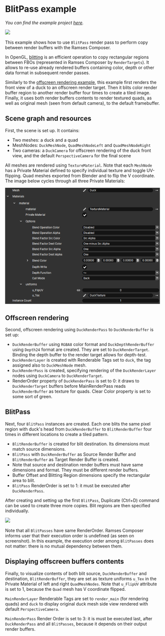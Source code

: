 <!--
SPDX-License-Identifier: MPL-2.0

This file is part of Ramses Composer
(see https://github.com/bmwcarit/ramses-composer-docs).

This Source Code Form is subject to the terms of the Mozilla Public License, v. 2.0.
If a copy of the MPL was not distributed with this file, You can obtain one at http://mozilla.org/MPL/2.0/.
-->

# BlitPass example
*You can find the example project [here](https://github.com/bmwcarit/ramses-composer-docs/tree/master/doc/basics/blitpass).*

![](./docs/blit_result_scene.png)

This example shows how to use `BlitPass` render pass to perform copy between render buffers with the Ramses Composer.

In OpenGL, [blitting](https://www.khronos.org/opengl/wiki/Framebuffer#Blitting) is an efficient operation to copy rectangular regions between FBOs (represented in Ramses Composer by `RenderTargets`). It allows to re-use already rendered buffers containing color, depth or other data format in subsequent render passes.

Similarly to the [offscreen rendering example](../offscreen/README.md), this example first renders the front view of a duck to an offscreen render target. Then it blits color render buffer region to another render buffer four times to create a tiled image. Finally, it uses both render buffers contents to render textured quads, as well as original mesh (seen from default camera), to the default framebuffer.

## Scene graph and resources

First, the scene is set up. It contains:

* Two meshes: a duck and a quad
* MeshNodes: `DuckMeshNode`, `QuadMeshNodeLeft` and `QuadMeshNodeRight`
* Two cameras: a `DuckCamera` for offscreen rendering of the duck front view, and the default `PerspectiveCamera` for the final scene

All meshes are rendered using `TextureMaterial`. Note that each `MeshNode` has a Private Material defined to specify individual texture and toggle UV-flipping. Quad meshes exported from Blender and to flip the V coordinate. The image below cycles through all three Private Materials:

![](./docs/private_material.gif)

## Offscreen rendering

Second, offscreen rendering using `DuckRenderPass` to `DuckRenderBuffer` is set up:

* `DuckRenderBuffer` using `RGBA8` color format and `DuckDepthRenderBuffer` using `Depth24` format are created. They are set to `DuckRenderTarget`. Binding the depth buffer to the render target allows for depth-test.
* `DuckRenderLayer` is created with Renderable Tags set to `duck`, the tag assigned also to `DuckMeshNode` mesh.
* `DuckRenderPass` is created, specifying rendering of the `DuckRenderLayer` nodes using `DuckCamera` to `DuckRenderTarget`.
* RenderOrder property of `DuckRenderPass` is set to 0: it draws to `DuckRenderTarget` buffers before MainRenderPass reads `DuckRenderBuffer` as texture for quads. Clear Color property is set to some sort of green.

## BlitPass

Next, four `BlitPass` instances are created. Each one blits the same pixel region with duck's head from `DuckRenderBuffer` to `BlitRenderBuffer` four times in different locations to create a tiled pattern.

* `BlitRenderBuffer` is created for blit destination. Its dimensions must match source dimensions.
* `BlitPass` with `DuckRenderBuffer` as Source Render Buffer and `BlitRenderBuffer` as Target Render Buffer is created.
* Note that source and destination render buffers must have same dimensions and format. They must be different render buffers.
* Buffer Offset and Blitting Region dimensions specify the rectangular area to blit.
* `BlitPass` RenderOrder is set to 1: it must be executed after `DuckRenderPass`.

After creating and setting up the first `BlitPass`, Duplicate (Ctrl+D) command can be used to create three more copies. Blit regions are then specified individually.

![](./docs/blit_pass.png)

Note that all `BlitPasses` have same RenderOrder. Ramses Composer informs user that their execution order is undefined (as seen on screenshot). In this example, the execution order among `BlitPasses` does not matter: there is no mutual dependency between them.

## Displaying offscreen buffers contents

Finally, to visualize contents of both blit source, `DuckRenderBuffer` and destination, `BlitRenderBuffer`, they are set as texture uniforms `u_Tex` in the Private Material of left and right `QuadMeshNodes`. Note that `u_FlipUV` attribute is set to 1, because the `Quad` mesh has V coordinate flipped.

`MainRenderLayer` Renderable Tags are set to `render_main` (for rendering quads) and `duck` to display original duck mesh side view rendered with default `PerspectiveCamera`.

`MainRenderPass` Render Order is set to 3: it is must be executed last, after `DuckRenderPass` and all `BlitPasses`, because it depends on their output render buffers.